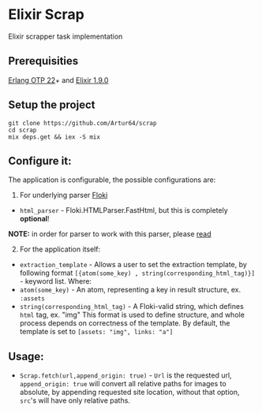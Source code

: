 # Elixir Scrap

 Elixir scrapper task implementation
## Prerequisities
 [Erlang OTP 22](http://erlang.org/doc/installation_guide/INSTALL.html)+ and [Elixir 1.9.0](https://elixir-lang.org/install.html)

## Setup the project
```
git clone https://github.com/Artur64/scrap
cd scrap
mix deps.get && iex -S mix
```
## Configure it: 

The application is configurable, the possible configurations are: 

1. For underlying parser [Floki](https://github.com/philss/floki)
- `html_parser` - Floki.HTMLParser.FastHtml, but this is completely **optional**!

**NOTE:** in order for parser to work with this parser, please [read](https://github.com/philss/floki#using-fast_html-as-the-html-parser)

2. For the application itself:
- `extraction_template` - Allows a user to set the extraction template, by following format `[{atom(some_key) , string(corresponding_html_tag)}]` - keyword list. 
Where:
 - `atom(some_key)` - An atom, representing a key in result structure, ex. `:assets`
 - `string(corresponding_html_tag)` - A Floki-valid string, which defines `html` tag, ex. "img"
This format is used to  define structure, and whole process depends on correctness of the template. By default, the template is set to `[assets: "img", links: "a"]`

## Usage: 
 - `Scrap.fetch(url,append_origin: true)` - `Url` is the requested url, `append_origin: true` will convert all relative paths for images to absolute, by appending requested site location, without that option, `src`'s will have only relative paths.